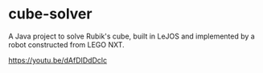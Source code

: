 # cube-solver

A Java project to solve Rubik's cube, built in LeJOS and implemented by a robot constructed from LEGO NXT.

https://youtu.be/dAfDIDdDclc
